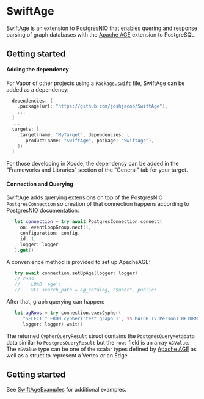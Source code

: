 # SwiftAge

SwiftAge is an extension to [PostgresNIO](https://github.com/vapor/postgres-nio) that enables quering and response parsing of graph databases with the [Apache AGE](https://github.com/apache/age/) extension to PostgreSQL.

## Getting started

#### Adding the dependency

For Vapor of other projects using a `Package.swift` file, SwiftAge can be added as a dependency:

```swift
  dependencies: [
    .package(url: "https://github.com/joshjacob/SwiftAge"),
    ...
  ]
  ...
  targets: [
    .target(name: "MyTarget", dependencies: [
      .product(name: "SwiftAge", package: "SwiftAge"),
    ])
  ]
```

For those developing in Xcode, the dependency can be added in the "Frameworks and Libraries" section of the "General" tab for your target.

#### Connection and Querying

SwiftAge adds querying extensions on top of the PostgresNIO `PostgresConnection` so creation of that connection happens according to PostgresNIO documentation:

```swift
   let connection = try await PostgresConnection.connect(
     on: eventLoopGroup.next(),
     configuration: config,
     id: 1,
     logger: logger
   ).get()
````

A convenience method is provided to set up ApacheAGE:

```swift
   try await connection.setUpAge(logger: logger)
   // runs:
   //    LOAD 'age';
   //    SET search_path = ag_catalog, "$user", public;
```

After that, graph querying can happen:

```swift
   let agRows = try connection.execCypher(
      "SELECT * FROM cypher('test_graph_1', $$ MATCH (v:Person) RETURN v $$) as (v agtype);", 
      logger: logger).wait()
```

The returned `CypherQueryResult` struct contains the `PostgresQueryMetadata` data similar to `PostgresQueryResult` but the `rows` field is an array `AGValue`. The `AGValue` type can be one of the scalar types defined by [Apache AGE](https://age.apache.org/age-manual/master/intro/types.html) as well as a struct to represent a Vertex or an Edge.

## Getting started

See [SwiftAgeExamples](https://github.com/joshjacob/SwiftAgeExamples) for additional examples.
